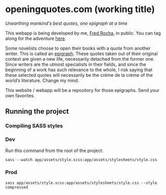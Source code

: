 # openingquotes.com (working title)
_Unearthing mankind's best quotes, one epigraph at a time_

This webapp is being developed by me, [Fred Rocha](https://fredrocha.net/), in public. You can tag along
for the adventure [here](https://fredrocha.net/2024/08/07/building-a-crud-application-using-ruby-on-rails-in-2024/).

Some novelists choose to open their books with a quote from another writer. This is called an [epigraph](https://en.wikipedia.org/wiki/Epigraph_(literature)). These quotes 
taken out of their original context are given a new life, necessarily detached from the former one. Since writers are 
the utmost specialists in their fields, and since the beginning of a work has such relevance to the whole, I risk saying 
that these selected quotes will necessarily be the crème de la crème of the world’s literature. Change my mind.

This website / webapp will be a repository for those epigraphs. Send your own favorites.

## Running the project

### Compiling SASS styles

### Dev
Run this command from the root of the project:

`sass --watch app/assets/style.scss:app/assets/stylesheets/style.css`

### Prod
`sass app/assets/style.scss:app/assets/stylesheets/style.css --style compressed`
